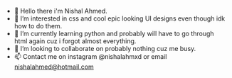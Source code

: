 - 👋 Hello there i'm Nishal Ahmed.
- 👀 I’m interested in css and cool epic looking UI designs even though idk how to do them.
- 🌱 I’m currently learning python and probably will have to go through html again cuz i forgot almost everything.
- 💞️ I’m looking to collaborate on probably nothing cuz me busy.
- 📫 Contact me on instagram @nishalahmxd or email nishalahmed@hotmail.com

<!---
nishalahmedpk/nishalahmedpk is a ✨ special ✨ repository because its `README.md` (this file) appears on your GitHub profile.
You can click the Preview link to take a look at your changes.
--->

